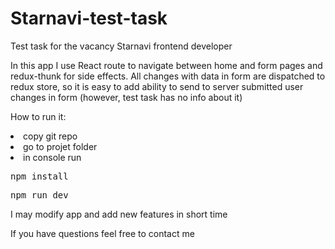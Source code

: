 # Starnavi-test-task
Test task for the vacancy Starnavi frontend developer 

In this app I use React route to navigate between home and form pages and redux-thunk for side effects.
All changes with data in form are dispatched to redux store, so it is easy to add ability to send to server submitted user changes in form (however, test task has no info about it) 

How to run it:
<li>copy git repo</li>
<li>go to projet folder</li>
<li>in console run <pre>npm install</pre> <pre>npm run dev</pre></li>


I may modify app and add new features in short time

If you have questions feel free to contact me
